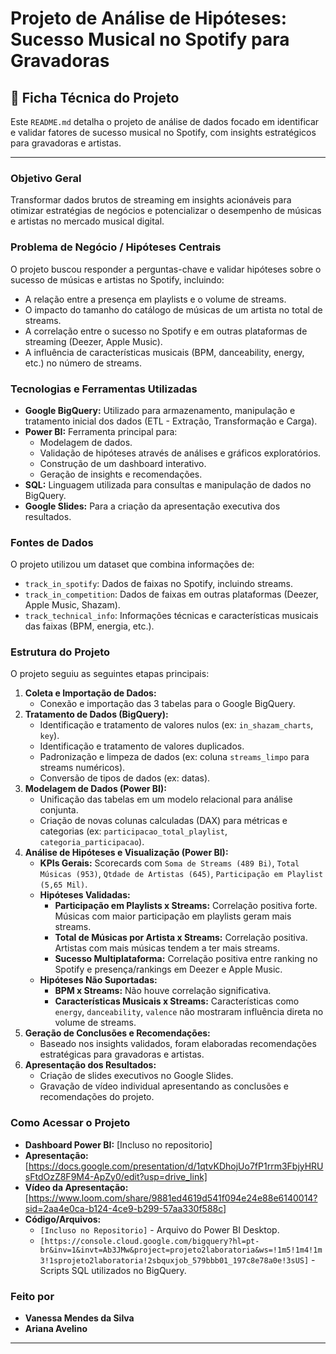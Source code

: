 # Projeto de Análise de Hipóteses: Sucesso Musical no Spotify para Gravadoras

## 📄 Ficha Técnica do Projeto

Este `README.md` detalha o projeto de análise de dados focado em identificar e validar fatores de sucesso musical no Spotify, com insights estratégicos para gravadoras e artistas.

---

### **Objetivo Geral**

Transformar dados brutos de streaming em insights acionáveis para otimizar estratégias de negócios e potencializar o desempenho de músicas e artistas no mercado musical digital.

### **Problema de Negócio / Hipóteses Centrais**

O projeto buscou responder a perguntas-chave e validar hipóteses sobre o sucesso de músicas e artistas no Spotify, incluindo:
* A relação entre a presença em playlists e o volume de streams.
* O impacto do tamanho do catálogo de músicas de um artista no total de streams.
* A correlação entre o sucesso no Spotify e em outras plataformas de streaming (Deezer, Apple Music).
* A influência de características musicais (BPM, danceability, energy, etc.) no número de streams.

### **Tecnologias e Ferramentas Utilizadas**

* **Google BigQuery:** Utilizado para armazenamento, manipulação e tratamento inicial dos dados (ETL - Extração, Transformação e Carga).
* **Power BI:** Ferramenta principal para:
    * Modelagem de dados.
    * Validação de hipóteses através de análises e gráficos exploratórios.
    * Construção de um dashboard interativo.
    * Geração de insights e recomendações.
* **SQL:** Linguagem utilizada para consultas e manipulação de dados no BigQuery.
* **Google Slides:** Para a criação da apresentação executiva dos resultados.

### **Fontes de Dados**

O projeto utilizou um dataset que combina informações de:
* `track_in_spotify`: Dados de faixas no Spotify, incluindo streams.
* `track_in_competition`: Dados de faixas em outras plataformas (Deezer, Apple Music, Shazam).
* `track_technical_info`: Informações técnicas e características musicais das faixas (BPM, energia, etc.).

### **Estrutura do Projeto**

O projeto seguiu as seguintes etapas principais:

1.  **Coleta e Importação de Dados:**
    * Conexão e importação das 3 tabelas para o Google BigQuery.
2.  **Tratamento de Dados (BigQuery):**
    * Identificação e tratamento de valores nulos (ex: `in_shazam_charts`, `key`).
    * Identificação e tratamento de valores duplicados.
    * Padronização e limpeza de dados (ex: coluna `streams_limpo` para streams numéricos).
    * Conversão de tipos de dados (ex: datas).
3.  **Modelagem de Dados (Power BI):**
    * Unificação das tabelas em um modelo relacional para análise conjunta.
    * Criação de novas colunas calculadas (DAX) para métricas e categorias (ex: `participacao_total_playlist`, `categoria_participacao`).
4.  **Análise de Hipóteses e Visualização (Power BI):**
    * **KPIs Gerais:** Scorecards com `Soma de Streams (489 Bi)`, `Total Músicas (953)`, `Qtdade de Artistas (645)`, `Participação em Playlist (5,65 Mil)`.
    * **Hipóteses Validadas:**
        * **Participação em Playlists x Streams:** Correlação positiva forte. Músicas com maior participação em playlists geram mais streams.
        * **Total de Músicas por Artista x Streams:** Correlação positiva. Artistas com mais músicas tendem a ter mais streams.
        * **Sucesso Multiplataforma:** Correlação positiva entre ranking no Spotify e presença/rankings em Deezer e Apple Music.
    * **Hipóteses Não Suportadas:**
        * **BPM x Streams:** Não houve correlação significativa.
        * **Características Musicais x Streams:** Características como `energy`, `danceability`, `valence` não mostraram influência direta no volume de streams.
5.  **Geração de Conclusões e Recomendações:**
    * Baseado nos insights validados, foram elaboradas recomendações estratégicas para gravadoras e artistas.
6.  **Apresentação dos Resultados:**
    * Criação de slides executivos no Google Slides.
    * Gravação de vídeo individual apresentando as conclusões e recomendações do projeto.

### **Como Acessar o Projeto**

* **Dashboard Power BI:** [Incluso no repositorio]
* **Apresentação:** [https://docs.google.com/presentation/d/1qtvKDhojUo7fP1rrm3FbjyHRUsFtdOzZ8F9M4-ApZy0/edit?usp=drive_link]
* **Vídeo da Apresentação:** [https://www.loom.com/share/9881ed4619d541f094e24e88e6140014?sid=2aa4e0ca-b124-4ce9-b299-57aa330f588c]
* **Código/Arquivos:**
    * `[Incluso no Repositorio]` - Arquivo do Power BI Desktop.
    * `[https://console.cloud.google.com/bigquery?hl=pt-br&inv=1&invt=Ab3JMw&project=projeto2laboratoria&ws=!1m5!1m4!1m3!1sprojeto2laboratoria!2sbquxjob_579bbb01_197c8e78a0e!3sUS]` - Scripts SQL utilizados no BigQuery.
    

### **Feito por**

* **Vanessa Mendes da Silva**
* **Ariana Avelino**


---
